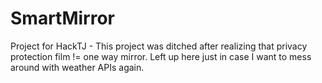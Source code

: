 # SmartMirror
Project for HackTJ - This project was ditched after realizing that privacy protection film != one way mirror. Left up here just in case I want to mess around with weather APIs again.